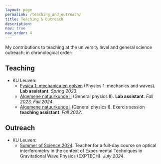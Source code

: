 ```yaml
---
layout: page
permalink: /teaching_and_outreach/
title: Teaching & Outreach
description: 
nav: true
nav_order: 4
---
```


<style>
/* HTML/CSS pseudo-element after main body to add background image*/
body::after {
  content: "";
  background: url('../assets/img/cover_phd.jpg');
  background-size:cover;
  background-repeat:no-repeat;
  opacity: 0.3;
  background-position: 50% 0;
  top: 0;
  left: 0;
  bottom: 0;
  right: 0;
  position: absolute;
  z-index: -1;
}
</style>

My contributions to teaching at the university level and general science outreach; in chronological order:

## Teaching

- KU Leuven:
  - [Fysica 1: mechanica en golven](https://onderwijsaanbod.kuleuven.be/syllabi/n/I0N10EN.htm#activetab=doelstellingen_idp36464) (Physics 1: mechanics and waves). **Lab assistant**. *Spring 2023*.
  - [Algemene natuurkunde II](https://onderwijsaanbod.kuleuven.be/syllabi/n/G0N13BN.htm#activetab=doelstellingen_idp1117680) (General physics II). **Lab assistant**. *Fall 2023, Fall 2024*.
  - [Algemene natuurkunde I](https://onderwijsaanbod.kuleuven.be/syllabi/n/G0N03BN.htm#activetab=doelstellingen_idp5521952) (General physics I). Exercis session **teaching assistant**. *Fall 2022*.

## Outreach
- KU Leuven:
  - [Summer of Science 2024](https://wet.kuleuven.be/welcomeatscience/summerofscience). Teacher for a full-day course on optical interferometry in the context of Experimental Techniques in Gravitational Wave Physics (EXPTECH). *July 2024*.
